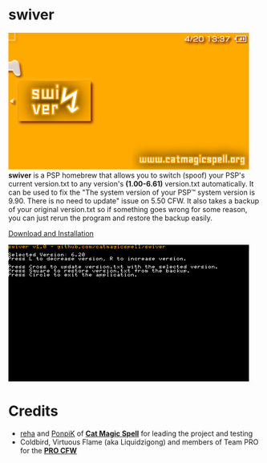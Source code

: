 # swiver
![](https://raw.githubusercontent.com/catmagicspell/swiver/master/resource/xmb.png)<br>
**swiver** is a PSP homebrew that allows you to switch (spoof) your PSP's current version.txt to any version's **(1.00-6.61)** version.txt automatically. It can be used to fix the "The system version of your PSP™ system version is 9.90. There is no need to update" issue on 5.50 CFW. It also takes a backup of your original version.txt so if something goes wrong for some reason, you can just rerun the program and restore the backup easily.<br>

[Download and Installation](https://github.com/catmagicspell/themadump/releases/latest)<br>

![](https://raw.githubusercontent.com/catmagicspell/swiver/master/resource/screenshot.png)

# Credits
- [reha](https://github.com/rreha) and [PonpiK](https://github.com/PonpiK) of **[Cat Magic Spell](https://github.com/catmagicspell)** for leading the project and testing<br>
- Coldbird, Virtuous Flame (aka Liquidzigong) and members of Team PRO for the **[PRO CFW](https://code.google.com/archive/p/procfw/)**<br>
